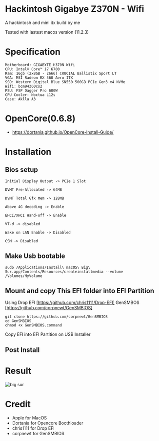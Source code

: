 # Hackintosh Gigabye Z370N - Wifi
A hackintosh and mini itx build by me

Tested with lastest macos version (11.2.3)

# Specification 

```
Motherboard: GIGABYTE H370N Wifi
CPU: Intel® Core™ i7 6700
Ram: 16gb (2x8GB - 2666) CRUCIAL Ballistix Sport LT
VGA: MSI Radeon RX 560 Aero ITX
SSD: Western Digital Blue SN550 500GB PCIe Gen3 x4 NVMe
Wifi: bcm94360cs2
PSU: FSP Dagger Pro 600W
CPU Cooler: Noctua L12s
Case: Aklla A3
```

# OpenCore(0.6.8)

- https://dortania.github.io/OpenCore-Install-Guide/

# Installation

## Bios setup
```
Initial Display Output -> PCIe 1 Slot

DVMT Pre-Allocated -> 64MB

DVMT Total Gfx Mem -> 128MB

Above 4G decoding -> Enable

EHCI/XHCI Hand-off -> Enable

VT-d -> disabled

Wake on LAN Enable -> Disabled

CSM -> Disabled
```
## Make Usb bootable
```
sudo /Applications/Install\ macOS\ Big\ Sur.app/Contents/Resources/createinstallmedia --volume /Volumes/MyVolume
```

## Mount  and copy This EFI folder into EFI Partition
Using Drop EFI
[https://github.com/chris1111/Drop-EFI]
GenSMBOS
[https://github.com/corpnewt/GenSMBIOS]

```
git clone https://github.com/corpnewt/GenSMBIOS
cd GenSMBIOS
chmod +x GenSMBIOS.command
```
Copy EFI into EFI Partition on USB Installer

## Post Install
    
# Result
![big sur](./z370.png)

# Credit

- Apple for MacOS
- Dortania for Opencore Boothloader
- chris1111 for Drop EFI
- corpnewt for GenSMBIOS

